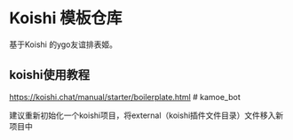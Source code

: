 # Koishi 模板仓库

基于Koishi 的ygo友谊排表姬。

## koishi使用教程

<https://koishi.chat/manual/starter/boilerplate.html>
#   k a m o e _ b o t 

建议重新初始化一个koishi项目，将external（koishi插件文件目录）文件移入新项目中
 
 
